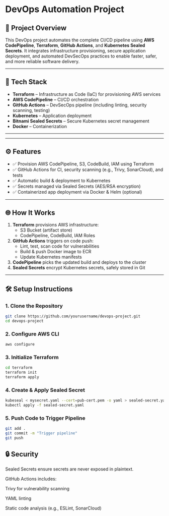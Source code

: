 # DevOps Automation Project

## 🚀 Project Overview

This DevOps project automates the complete CI/CD pipeline using **AWS CodePipeline**, **Terraform**, **GitHub Actions**, and **Kubernetes Sealed Secrets**. It integrates infrastructure provisioning, secure application deployment, and automated DevSecOps practices to enable faster, safer, and more reliable software delivery.

---

## 🧰 Tech Stack

- **Terraform** – Infrastructure as Code (IaC) for provisioning AWS services
- **AWS CodePipeline** – CI/CD orchestration
- **GitHub Actions** – DevSecOps pipeline (including linting, security scanning, testing)
- **Kubernetes** – Application deployment
- **Bitnami Sealed Secrets** – Secure Kubernetes secret management
- **Docker** – Containerization

---


---

## ⚙️ Features

- ✅ Provision AWS CodePipeline, S3, CodeBuild, IAM using Terraform
- ✅ GitHub Actions for CI, security scanning (e.g., Trivy, SonarCloud), and tests
- ✅ Automatic build & deployment to Kubernetes
- ✅ Secrets managed via Sealed Secrets (AES/RSA encryption)
- ✅ Containerized app deployment via Docker & Helm (optional)

---

## 🌐 How It Works

1. **Terraform** provisions AWS infrastructure:
   - S3 Bucket (artifact store)
   - CodePipeline, CodeBuild, IAM Roles
2. **GitHub Actions** triggers on code push:
   - Lint, test, scan code for vulnerabilities
   - Build & push Docker image to ECR
   - Update Kubernetes manifests
3. **CodePipeline** picks the updated build and deploys to the cluster
4. **Sealed Secrets** encrypt Kubernetes secrets, safely stored in Git

---

## 🛠️ Setup Instructions

### 1. Clone the Repository
```bash
git clone https://github.com/yourusername/devops-project.git
cd devops-project
```
### 2. Configure AWS CLI
```bash
aws configure
```
### 3. Initialize Terraform
```bash
cd terraform
terraform init
terraform apply
```
### 4. Create & Apply Sealed Secret
```bash
kubeseal < mysecret.yaml --cert=pub-cert.pem -o yaml > sealed-secret.yaml
kubectl apply -f sealed-secret.yaml
```
### 5. Push Code to Trigger Pipeline
```bash
git add .
git commit -m "Trigger pipeline"
git push
```
## 🔒 Security
Sealed Secrets ensure secrets are never exposed in plaintext.

GitHub Actions includes:

Trivy for vulnerability scanning

YAML linting

Static code analysis (e.g., ESLint, SonarCloud)


